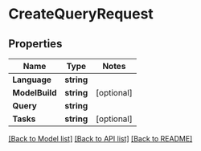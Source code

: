 # CreateQueryRequest

## Properties
Name | Type | Notes
------------ | ------------- | -------------
**Language** | **string** | 
**ModelBuild** | **string** | [optional] 
**Query** | **string** | 
**Tasks** | **string** | [optional] 

[[Back to Model list]](../README.md#documentation-for-models) [[Back to API list]](../README.md#documentation-for-api-endpoints) [[Back to README]](../README.md)


